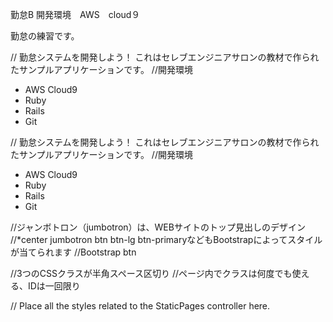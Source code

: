 

勤怠B
開発環境　AWS　cloud９

勤怠の練習です。


// 勤怠システムを開発しよう！
これはセレブエンジニアサロンの教材で作られたサンプルアプリケーションです。
//開発環境

* AWS Cloud9
* Ruby
* Rails
* Git



// 勤怠システムを開発しよう！
これはセレブエンジニアサロンの教材で作られたサンプルアプリケーションです。
//開発環境

* AWS Cloud9
* Ruby
* Rails
* Git


//ジャンボトロン（jumbotron）は、WEBサイトのトップ見出しのデザイン
 //*center jumbotron btn btn-lg btn-primaryなどもBootstrapによってスタイルが当てられます
 //Bootstrap btn
 
 //3つのCSSクラスが半角スペース区切り
 //ページ内でクラスは何度でも使える、IDは一回限り
 
 // Place all the styles related to the StaticPages controller here.
 
